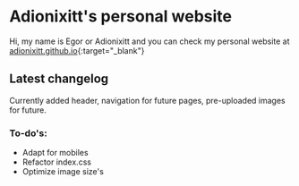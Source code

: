 # Adionixitt's personal website
Hi, my name is Egor or Adionixitt and you can check my personal website at [adionixitt.github.io](https:\\adionixitt.github.io){:target="_blank"}

## Latest changelog
Currently added header, navigation for future pages, pre-uploaded images for future.

### To-do's:
* Adapt for mobiles
* Refactor index.css
* Optimize image size's

